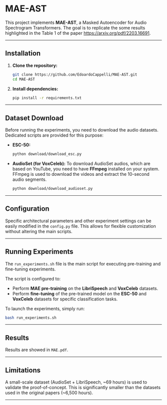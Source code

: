 # MAE-AST

This project implements **MAE-AST**, a Masked Autoencoder for Audio Spectrogram Transformers. The goal is to replicate the some results highlighted in the Table 1 of the paper https://arxiv.org/pdf/2203.16691. 

-----

## Installation

1.  **Clone the repository:**

    ```bash
    git clone https://github.com/EdoardoCappelli/MAE-AST.git
    cd MAE-AST
    ```

2.  **Install dependencies:**
   
    ```bash
    pip install -r requirements.txt
    ```

-----

## Dataset Download

Before running the experiments, you need to download the audio datasets. Dedicated scripts are provided for this purpose:

  * **ESC-50:**

    ```bash
    python download/download_esc.py
    ```

  * **AudioSet (for VoxCeleb):**
    To download AudioSet audios, which are based on YouTube, you need to have **FFmpeg** installed on your system. FFmpeg is used to download the videos and extract the 10-second audio segments.

    ```bash
    python download/download_audioset.py
    ```
-----

## Configuration
Specific architectural parameters and other experiment settings can be easily modified in the `config.py` file. This allows for flexible customization without altering the main scripts.

-----

## Running Experiments

The `run_experiments.sh` file is the main script for executing pre-training and fine-tuning experiments.

The script is configured to:

  * Perform **MAE pre-training** on the **LibriSpeech** and **VoxCeleb** datasets.
  * Perform **fine-tuning** of the pre-trained model on the **ESC-50** and **VoxCeleb** datasets for specific classification tasks.

To launch the experiments, simply run:

```bash
bash run_experiments.sh
```
-----

## Results

Results are showed in `MAE.pdf`.

-----

## Limitations
A small-scale dataset (AudioSet + LibriSpeech, ~69 hours) is used to validate the proof-of-concept. This is significantly smaller than the datasets used in the original papers (~6,500 hours).

-----

